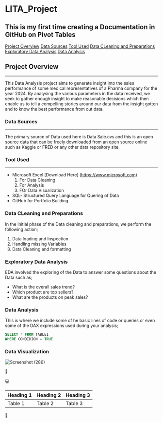 # LITA_Project

## This is my first time creating a Documentation in GitHub on Pivot Tables
[Project Overview](#project-overview)
[Data Sources](#data-sources)
[Tool Used](#tool-used)
[Data CLeaning and Preparations](#data-cleaning-and-preparations)
[Exploratory Data Analysis](#exploratory-data-analysis) 
[Data Analysis](#data-analysis) 

## Project Overview
---
This Data Analysis project aims to generate insight into the sales performance of some medical representatives of a Pharma company for the year 2024. By analysing the various parameters in the data received, we seek to gather enough insight to make reasonable decisions which then enable us to tell a compelling stories around our data from the insight gotten and to know the best performance from out data.

### Data Sources
---
The primary source of Data used here is Data Sale.cvs and this is an open source data that can be freely downloaded from an open source online such as Kaggle or FRED or any other data repository site.

### Tool Used
---
- Microsoft Excel [Download Here] (https://www.microsoft.com)
  1. For Data Cleaning
  2. For Analysis
  3. FOr Data Visualization
- SQL- Structured Query Language for Quering of Data
- GitHub for Portfolio Building.

### Data CLeaning and Preparations
In the Initial phase of the Data cleaning and preparations, we perform the following action;
1. Data loading and Inspection
2. Handling missing Variables
3. Data Cleaning and formatting

### Exploratory Data Analysis 
EDA involved the exploring of the Data to answer some questions about the Data such as;
- What is the overall sales trend?
- Which product are top sellers?
- What are the products on peak sales?

### Data Analysis 
This is where we include some of he basic lines of code or queries or even some of the DAX expressions used during your analysis; 

```SQL
SELECT * FROM TABLE1
WHERE CONDIDION = TRUE
```

### Data Visualization

![Screenshot (286)](https://github.com/user-attachments/assets/18a90112-5576-4e08-89b0-5e4c65ef5f0c)


🥇

💻

|Heading 1|Heading 2|Heading 3|
|---------|---------|---------|
|Table 1|Table 2|Table 3|
🥇

